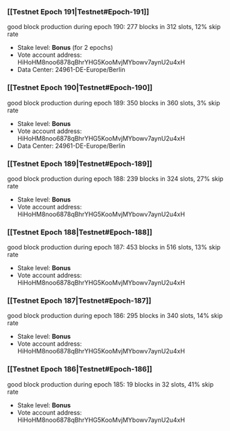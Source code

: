 ### [[Testnet Epoch 191|Testnet#Epoch-191]]
good block production during epoch 190: 277 blocks in 312 slots, 12% skip rate
* Stake level: **Bonus** (for 2 epochs)
* Vote account address: HiHoHM8noo6878qBhrYHG5KooMvjMYbowv7aynU2u4xH
* Data Center: 24961-DE-Europe/Berlin
### [[Testnet Epoch 190|Testnet#Epoch-190]]
good block production during epoch 189: 350 blocks in 360 slots, 3% skip rate
* Stake level: **Bonus**
* Vote account address: HiHoHM8noo6878qBhrYHG5KooMvjMYbowv7aynU2u4xH
* Data Center: 24961-DE-Europe/Berlin
### [[Testnet Epoch 189|Testnet#Epoch-189]]
good block production during epoch 188: 239 blocks in 324 slots, 27% skip rate
* Stake level: **Bonus**
* Vote account address: HiHoHM8noo6878qBhrYHG5KooMvjMYbowv7aynU2u4xH
### [[Testnet Epoch 188|Testnet#Epoch-188]]
good block production during epoch 187: 453 blocks in 516 slots, 13% skip rate
* Stake level: **Bonus**
* Vote account address: HiHoHM8noo6878qBhrYHG5KooMvjMYbowv7aynU2u4xH
### [[Testnet Epoch 187|Testnet#Epoch-187]]
good block production during epoch 186: 295 blocks in 340 slots, 14% skip rate
* Stake level: **Bonus**
* Vote account address: HiHoHM8noo6878qBhrYHG5KooMvjMYbowv7aynU2u4xH
### [[Testnet Epoch 186|Testnet#Epoch-186]]
good block production during epoch 185: 19 blocks in 32 slots, 41% skip rate
* Stake level: **Bonus**
* Vote account address: HiHoHM8noo6878qBhrYHG5KooMvjMYbowv7aynU2u4xH